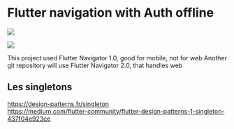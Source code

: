 # Flutter navigation with Auth offline

![]("/assets/nav_v1_flutter.gif")



![]("/assets/LargeGraphNavigator_v1.png")

This project used Flutter Navigator 1.0, good for mobile, not for web
Another git repository will use Flutter Navigator 2.0, that handles web


## Les singletons
https://design-patterns.fr/singleton<br/>
https://medium.com/flutter-community/flutter-design-patterns-1-singleton-437f04e923ce
